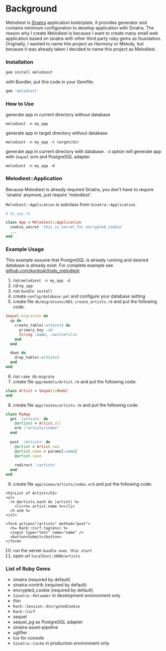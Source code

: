 # Background

Melodiest is [Sinatra](http://www.sinatrarb.com/) application boilerplate. It provides generator and contains minimum configuration to develop application with Sinatra.
The reason why I create Melodiest is because I want to create many small web application based on sinatra with other third party ruby gems as foundation.
Originally, I wanted to name this project as Harmony or Melody, but because it was already taken I decided to name this project as Melodiest.

### Installation

```ruby
gem install melodiest
```

with Bundler, put this code in your Gemfile:

```ruby
gem 'melodiest'
```

### How to Use
generate app in current directory without database

```
melodiest -n my_app
```

generate app in target directory without database

```
melodiest -n my_app -t target/dir
```

generate app in current directory with database. `-d` option will generate app with `Sequel` orm and PostgreSQL adapter.

```
melodiest -n my_app -d
```

### Melodiest::Application
Because Melodiest is already required Sinatra, you don't have to require 'sinatra' anymore, just require 'melodiest'.

`Melodiest::Application` is subclass from `Sinatra::Application`.

```ruby
# my_app.rb

class App < Melodiest::Application
  cookie_secret 'this_is_secret_for_encrypted_cookie'
  ...
end
```

### Example Usage
This example assume that PostgreSQL is already running and desired database is already exist.
For complete example see [github.com/kuntoaji/todo_melodiest](https://github.com/kuntoaji/todo_melodiest)
  1. run `melodiest -n my_app -d`
  2. cd `my_app`
  3. run `bundle install`
  4. create `config/database.yml` and configure your database setting
  5. create file `db/migrations/001_create_artists.rb` and put the following code:
  
  ```ruby
  Sequel.migration do
    up do
      create_table(:artists) do
        primary_key :id
        String :name, :null=>false
      end
    end
  
    down do
      drop_table(:artists)
    end
  end
  ```
  
  6. run `rake db:migrate`
  7. create file `app/models/Artist.rb` and put the following code:
  
  ```ruby
  class Artist < Sequel::Model
  end
  ```
  
  8. create file `app/routes/artists.rb` and put the following code:
  
  ```ruby
  class MyApp
    get '/artists' do
      @artists = Artist.all
      erb :"artists/index"
    end
    
    post '/artists' do
      @artist = Artist.new
      @artist.name = params[:name]
      @artist.save
      
      redirect '/artists'
    end
  end
  ```
  
  9. create file `app/views/artists/index.erb` and put the following code:
  
  ```erb
  <h1>List of Artist</h1>
  <ul>
    <% @artists.each do |artist| %>
      <li><%= artist.name %></li>
    <% end %>
  </ul>
  
  <form action="/artists" method="post">
    <%= Rack::Csrf.tag(env) %>
    <input type="text" name="name" />
    <button>Submit</button>
  </form>
  ```
  
  10. run the server `bundle exec thin start`
  11. open url `localhost:3000/artists`

### List of Ruby Gems

  * sinatra (required by default)
  * sinatra-contrib (required by default)
  * encrypted_cookie (required by default)
  * `Sinatra::Reloader` in development environment only
  * thin
  * `Rack::Session::EncryptedCookie`
  * `Rack::Csrf`
  * sequel
  * sequel_pg as PostgreSQL adapter
  * sinatra-asset-pipeline
  * uglifier
  * tux for console
  * `Sinatra::Cache` in production environment only
